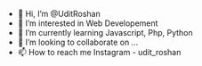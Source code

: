 - 👋 Hi, I’m @UditRoshan
- 👀 I’m interested in Web Developement
- 🌱 I’m currently learning Javascript, Php, Python 
- 💞️ I’m looking to collaborate on ...
- 📫 How to reach me Instagram - udit_roshan

<!---
UditRoshan/UditRoshan is a ✨ special ✨ repository because its `README.md` (this file) appears on your GitHub profile.
You can click the Preview link to take a look at your changes.
--->
